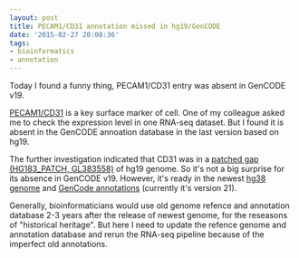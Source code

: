 ```yaml
---
layout: post
title: PECAM1/CD31 annotation missed in hg19/GenCODE
date: '2015-02-27 20:08:36'
tags:
- bioinformatics
- annotation
---
```


Today I found a funny thing, PECAM1/CD31 entry was absent in GenCODE v19.

[PECAM1/CD31](http://en.wikipedia.org/wiki/CD31) is a key surface marker of cell. One of my colleague asked me to check the expression level in one RNA-seq dataset. But I found it is absent in the GenCODE annoation database in the last version based on hg19.

The further investigation indicated that CD31 was in a [patched gap (HG183_PATCH, GL383558)](http://grch37.ensembl.org/Homo_sapiens/Gene/Summary?g=ENSG00000261371;r=HG183_PATCH:62399863-62491136) of hg19 genome. So it's not a big surprise for its absence in GenCODE v19. However, it's ready in the newest [hg38 genome](http://uswest.ensembl.org/Homo_sapiens/Gene/Summary?db=core;g=ENSG00000261371;r=17:64319415-64413776;t=ENST00000563924;redirect=no) and [GenCode annotations](http://www.gencodegenes.org/releases/) (currently it's version 21).

Generally, bioinformaticians would use old genome refence and annotation database 2-3 years after the release of newest genome, for the reseasons of "historical heritage". But here I need to update the refence genome and annotation database and rerun the RNA-seq pipeline because of the imperfect old annotations.